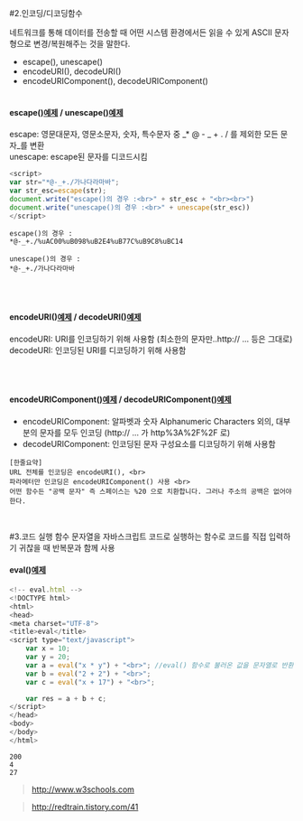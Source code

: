 #2.인코딩/디코딩함수 

네트워크를 통해 데이터를 전송할 때 어떤 시스템 환경에서든 읽을 수 있게 ASCII 문자형으로 변경/복원해주는 것을 말한다. 
- escape(), unescape()
- encodeURI(), decodeURI()
- encodeURIComponent(), decodeURIComponent()
<br><br>

#### escape()[예제](http://www.w3schools.com/jsref/jsref_escape.asp) / unescape()[예제](http://www.w3schools.com/jsref/jsref_UNescape.asp) 

escape: 영문대문자, 영문소문자, 숫자, 특수문자 중  _* @ - _ + . / 를 제외한 모든 문자_를 변환 <br>
unescape: escape된 문자를 디코드시킴

```javascript
<script>
var str="*@-_+./가나다라마바";
var str_esc=escape(str);
document.write("escape()의 경우 :<br>" + str_esc + "<br><br>")
document.write("unescape()의 경우 :<br>" + unescape(str_esc))
</script>
```
```
escape()의 경우 :
*@-_+./%uAC00%uB098%uB2E4%uB77C%uB9C8%uBC14

unescape()의 경우 :
*@-_+./가나다라마바
```
<br><br>

#### encodeURI()[예제](http://www.w3schools.com/jsref/jsref_encodeuri.asp) / decodeURI()[예제](http://www.w3schools.com/jsref/jsref_decodeuri.asp)

encodeURI: URI를 인코딩하기 위해 사용함 (최소한의 문자만..http:// ... 등은 그대로)
decodeURI: 인코딩된 URI를 디코딩하기 위해 사용함

<br><br>

#### encodeURIComponent()[예제](http://www.w3schools.com/jsref/jsref_encodeURIComponent.asp) / decodeURIComponent()[예제](http://www.w3schools.com/jsref/jsref_decodeURIComponent.asp) 

- encodeURIComponent: 알파벳과 숫자 Alphanumeric Characters 외의, 대부분의 문자를 모두 인코딩 (http:// ... 가 http%3A%2F%2F 로)
- decodeURIComponent: 인코딩된 문자 구성요소를 디코딩하기 위해 사용함

```
[한줄요약]
URL 전체를 인코딩은 encodeURI(), <br>
파라메터만 인코딩은 encodeURIComponent() 사용 <br>
어떤 함수든 "공백 문자" 즉 스페이스는 %20 으로 치환합니다. 그러나 주소의 공백은 없어야한다.
```

<br>

#3.코드 실행 함수 
문자열을 자바스크립트 코드로 실행하는 함수로 코드를 직접 입력하기 귀찮을 때 반복문과 함께 사용

#### eval()[예제](http://www.w3schools.com/jsref/jsref_eval.asp)

```javascript
<!-- eval.html -->
<!DOCTYPE html>
<html>
<head>
<meta charset="UTF-8">
<title>eval</title>
<script type="text/javascript">
 	var x = 10;
	var y = 20;
	var a = eval("x * y") + "<br>"; //eval() 함수로 불러온 값을 문자열로 반환
	var b = eval("2 + 2") + "<br>";
	var c = eval("x + 17") + "<br>";

	var res = a + b + c;
</script>
</head>
<body>
</body>
</html>
```
```
200
4
27
```

> http://www.w3schools.com 

> http://redtrain.tistory.com/41
